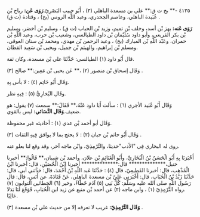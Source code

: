 ٤١٣٥ -** بخ ت ق:** علي بن مسعدة الباهلي (٣) ، أَبُو حبيب البَصْرِيّ.**رَوَى عَن:** رياح بْن عُبَيدة الباهلي، وعاصم الجحدري، وعبد اللَّه الرومي (بخ) ، وقتادة (ت ق) .

**رَوَى عَنه:** بهز بْن أسد، وخلف بْن تميم، وزيد بْن الحباب (ت ق) ، وسليم بْن أخضر، وسليم بْن بكر القريعي، وأبو داود سُلَيْمان بْن داود الطيالسي، وشعيب بْن حرب، وعبد اللَّهِ بْن حمران، وعَبْد اللَّهِ بْن المبارك (بخ) ، وعبد الرحمن بْن مهدي، ومحمد بْن سنان العوقي، ومسلم بْن إبراهيم، والهيثم بْن جميل، ويحيى بْن سَعِيد القطان.

قال أَبُو داود (١) الطيالسي: حَدَّثَنَا علي بْن مسعدة، وكان ثقة.

وَقَال إسحاق بْن منصور (٢) ،** عَن يحيى بْن مَعِين:** صالح (٣) .

وَقَال أَبُو حَاتِم (٤) : لا بأس بِهِ.

وقَال البُخارِيُّ (٥) : فِيهِ نظر.

وَقَال أَبُو عُبَيد الأجري (٦) : سألت أَبَا داود عَنْهُ،** فَقَالَ:** سمعت (٧) يقول: هو ضعيف.**وَقَال النَّسَائي:** ليس بالقوي.

وَقَال أبو أحمد بْن عدي (١) : أحاديثه غير محفوظة.

وَقَال أَبُو حاتم بْن حبان (٢) : لا يحتج بما لا يوافق فِيهِ الثقات (٣) .

روى له البخاري فِي "الأدب"حديثا، والتِّرْمِذِيّ، وابْن ماجه آخر، وقد وقع لنا بعلو عنه.

أَخْبَرَنَا بِهِ أَبُو الْحَسَنُ بْنُ الْبُخَارِيِّ، وأَبُو الْغَنَائِمِ بْن علان، وأحمد بْن شيبان،** قَالُوا:** أخبرنا حنبل،************** قال:************** أخبرنا ابْنُ الْحُصَيْنِ، قال: أخبرنا ابْنُ الْمُذْهِب، قال: أخبرنا القَطِيعِيّ، قال (٤) : حَدَّثَنَا عَبد اللَّهِ بْنُ أَحْمَدَ، قال: حَدَّثني أبي، قال: حَدَّثَنَا زَيْدُ بْنُ الْحُبَابِ، قال: أَخْبَرَنِي عَلِيّ بْن مسعدة الباهلي، عَنْ قَتَادَةَ، عن أَنَسٍ، قال: قال رَسُول اللَّهِ صلى الله عليه وسَلَّمَ: كُلُّ بَنِي (٥) آدَمَ خَطَّاءٌ، وخير (٦) الخطائين التوابون (٧) .رواه التِّرْمِذِيّ (١) ، وابن ماجه (٢) عن أحمد بْن منيع عن زيد ابن الْحُبَابِ، فَوَقَعَ لَنَا بَدَلا عَالِيًا.

**وَقَال التِّرْمِذِيّ:** غريب لا نعرفه إلا من حديث علي بْن مسعدة (٣) .